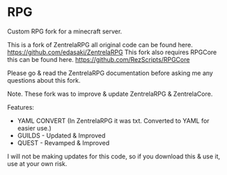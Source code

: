 # RPG

Custom RPG fork for a minecraft server.

This is a fork of ZentrelaRPG all original code can be found here. https://github.com/edasaki/ZentrelaRPG
This fork also requires RPGCore this can be found here. https://github.com/RezScripts/RPGCore

Please go & read the ZentrelaRPG documentation before asking me any questions about this fork.

Note. These fork was to improve & update ZentrelaRPG & ZentrelaCore.

Features: 
* YAML CONVERT (In ZentrelaRPG it was txt. Converted to YAML for easier use.)
* GUILDS - Updated & Improved
* QUEST - Revamped & Improved

I will not be making updates for this code, so if you download this & use it, use at your own risk.
